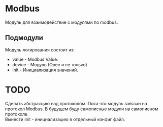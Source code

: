 # Modbus
Модуль для взаимодействие с модулями по modbus.  

## Подмодули
Модуль логирования состоит из:  
- value - Modbus Value.  
- device - Модуль (Овен и не только)  
- init - Инициализация значений.  

# TODO
Сделать абстракцию над протоколом. Пока что модуль завязан на протокол Modbus. В будущем буду самописные модули на самописном протоколе.  
Вынести init - инициализацию в отдельный конфиг файл.
